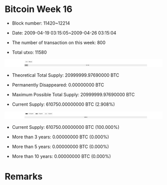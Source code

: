 # Bitcoin Week 16

- Block number: 11420~12214

- Date: 2009-04-19 03:15:05~2009-04-26 03:15:04

- The number of transaction on this week: 800

- Total utxo: 11580

![](../images/mined_week16.png)

- Theoretical Total Supply: 20999999.97690000 BTC

- Permanently Disappeared: 0.00000000 BTC

- Maximum Possible Total Supply: 20999999.97690000 BTC

- Current Supply: 610750.00000000 BTC (2.908%)

![](../images/year_week16.png)


- Current Supply: 610750.00000000 BTC (100.000%)

- More than 3 years: 0.00000000 BTC (0.000%)

- More than 5 years: 0.00000000 BTC (0.000%)

- More than 10 years: 0.00000000 BTC (0.000%)

# Remarks

